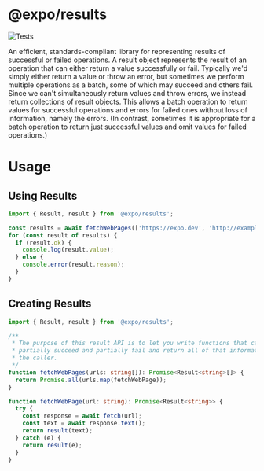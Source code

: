 # @expo/results
![Tests](https://github.com/expo/results/workflows/Tests/badge.svg)

An efficient, standards-compliant library for representing results of successful or failed operations. A result object represents the result of an operation that can either return a value successfully or fail. Typically we'd simply either return a value or throw an error, but sometimes we perform multiple operations as a batch, some of which may succeed and others fail. Since we can't simultaneously return values and throw errors, we instead return collections of result objects. This allows a batch operation to return values for successful operations and errors for failed ones without loss of information, namely the errors. (In contrast, sometimes it is appropriate for a batch operation to return just successful values and omit values for failed operations.)

# Usage

## Using Results

```ts
import { Result, result } from '@expo/results';

const results = await fetchWebPages(['https://expo.dev', 'http://example.com']);
for (const result of results) {
  if (result.ok) {
    console.log(result.value);
  } else {
    console.error(result.reason);
  }
}
```

## Creating Results

```ts
import { Result, result } from '@expo/results';

/**
 * The purpose of this result API is to let you write functions that can
 * partially succeed and partially fail and return all of that information to
 * the caller.
 */
function fetchWebPages(urls: string[]): Promise<Result<string>[]> {
  return Promise.all(urls.map(fetchWebPage));
}

function fetchWebPage(url: string): Promise<Result<string>> {
  try {
    const response = await fetch(url);
    const text = await response.text();
    return result(text);
  } catch (e) {
    return result(e);
  }
}
```
